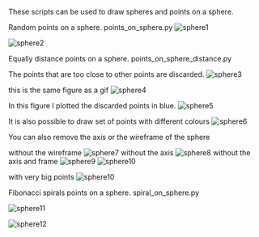 These scripts can be used to draw spheres and points on a sphere.

Random points on a sphere.
points_on_sphere.py
![sphere1](media/Sphere_points_200.png)

![sphere2](media/Sphere_points_1000.png)


Equally distance points on a sphere.
points_on_sphere_distance.py

The points that are too close to other points are discarded.
![sphere3](media/Sphere_distance_points_3000_real_306.png)

this is the same figure as a gif
![sphere4](media_gif/Sphere_distance_points_3000_real_306.gif)

In this figure I plotted the discarded points in blue.
![sphere5](media/Sphere_distance_points_3000_real_303.png)

It is also possible to draw set of points with different colours
![sphere6](media/Sphere_distance_points_3000_real_126_s0934.png)

You can also remove the axis or the wireframe of the sphere

without the wireframe
![sphere7](media/Sphere_distance_points_3000_real_301_s8418.png)
without the axis
![sphere8](media/Sphere_distance_points_3000_real_126_s0524.png)
without the axis and frame
![sphere9](media/Sphere_distance_points_3000_real_117_s1827.png)
![sphere10](media/Sphere_distance_points_3000_real_311_s8373.png)

with very big points
![sphere10](media/Sphere_distance_points_3000_real_40_s7342.png)

Fibonacci spirals points on a sphere.
spiral_on_sphere.py

![sphere11](media_f/Sphere_points_1000_s4841.png)

![sphere12](media_f/Sphere_points_10000_s7766.png)
